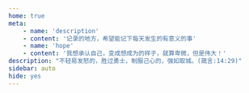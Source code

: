 ```yaml
---
home: true
meta:
    - name: 'description'
    - content: '记录的地方，希望能记下每天发生的有意义的事'
    - name: 'hope'
    - content: '我想承认自己，变成想成为的样子，就算卑微，但是伟大！'
description: "不轻易发怒的，胜过勇士，制服己心的，强如取城。(箴言:14:29)"
sidebar: auto
hide: yes
---
```


<month :monthData="monthData"></month>


<script>
module.exports = {
    data(){
        return {
            monthData:[
                {
                    month:'2019年11月',
                    links:[
                        {title:'nodejs中数据库的选择及使用',href:'/2019/11/22/'},
                        {title:'用nodejs来提供一个简单接口',href:'/2019/11/18/'},
                        {title:'nodejs创建服务器',href:'/2019/11/17/'},
                        {title:'游戏物理',href:'/2019/11/13/'},
                        {title:'Snabbdom，虚拟dom',href:'/2019/11/08/'},
                    ]
                },
                {
                    month:'2019年10月',
                    links:[
                        {title:'Vue源码探究<一>',href:'/2019/10/23/'},
                        {title:'使用Canvas画一个简单的折线图',href:'/2019/10/18/'},
                        {title:'使用vuepress搭建网站简易教程',href:'/2019/10/17/'},
                    ]
                }
            ]
        }
    }
}
</script>